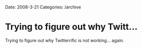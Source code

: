 Date: 2008-3-21
Categories: /archive

# Trying to figure out why Twitt...

Trying to figure out why Twitterrific is not working... again.
